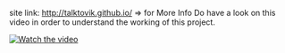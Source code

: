 site link: http://talktovik.github.io/ => for More Info
Do have a look on this video in order to understand the working of this project.

[![Watch the video](https://img.youtube.com/vi/bVYS1W6pF6s/maxresdefault.jpg)](https://youtu.be/bVYS1W6pF6s)




